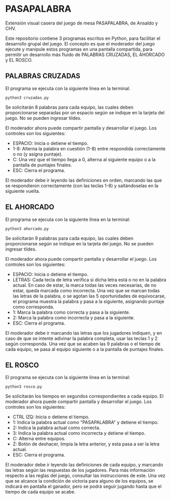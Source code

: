 PASAPALABRA
===========

Extensión visual casera del juego de mesa PASAPALABRA, de Ansaldo y CHV.

Este repositorio contiene 3 programas escritos en Python, para facilitar el desarrollo grupal del juego. El concepto es que el moderador del juego ejecute y manipule estos programas en una pantalla compartida, para permitir un desarrollo más fluido de PALABRAS CRUZADAS, EL AHORCADO y EL ROSCO.


PALABRAS CRUZADAS
-----------------

El programa se ejecuta con la siguiente línea en la terminal:

    python3 cruzadas.py
    
Se solicitarán 8 palabras para cada equipo, las cuales deben proporcionarse separadas por un espacio según se indique en la tarjeta del juego. No se pueden ingresar tildes.

El moderador ahora puede compartir pantalla y desarrollar el juego. Los controles son los siguientes:

* ESPACIO:  Inicia o detiene el tiempo.
* 1-8:      Alterna la palabra en cuestión (1-8) entre respondida correctamente o no (y asigna puntaje).
* C:        Una vez que el tiempo llega a 0, alterna al siguiente equipo o a la pantalla de puntajes finales.
* ESC:      Cierra el programa.

El moderador debe ir leyendo las definiciones en orden, marcando las que se respondieron correctamente (con las teclas 1-8) y saltándoselas en la siguiente vuelta.


EL AHORCADO
-----------

El programa se ejecuta con la siguiente línea en la terminal:

    python3 ahorcado.py
    
Se solicitarán 9 palabras para cada equipo, las cuales deben proporcionarse según se indique en la tarjeta del juego. No se pueden ingresar tildes.

El moderador ahora puede compartir pantalla y desarrollar el juego. Los controles son los siguientes:

* ESPACIO:  Inicia o detiene el tiempo.
* LETRAS:   Cada tecla de letra verifica si dicha letra está o no en la palabra actual. En caso de estar, la marca todas las veces necesarias, de no estar, queda marcada como incorrecta. Una vez que se marcan todas las letras de la palabra, o se agotan las 5 oportunidades de equivocarse, el programa muestra la palabra y pasa a la siguiente, asignando puntaje como corresponda.
* 1:        Marca la palabra como correcta y pasa a la siguiente.
* 2:        Marca la palabra como incorrecta y pasa a la siguiente.
* ESC:      Cierra el programa.

El moderador debe ir marcando las letras que los jugadores indiquen, y en caso de que se intente adivinar la palabra completa, usar las teclas 1 y 2 según corresponda. Una vez que se acaben las 9 palabras o el tiempo de cada equipo, se pasa al equipo siguiente o a la pantalla de puntajes finales.


EL ROSCO
--------

El programa se ejecuta con la siguiente línea en la terminal:

    python3 rosco.py

Se solicitarán los tiempos en segundos correspondientes a cada equipo. El moderador ahora puede compartir pantalla y desarrollar el juego. Los controles son los siguientes:

* CTRL IZQ:  Inicia o detiene el tiempo.
* 1:         Indica la palabra actual como "PASAPALABRA" y detiene el tiempo.
* 2:         Indica la palabra actual como correcta.
* 3:         Indica la palabra actual como incorrecta y detiene el tiempo.
* C:         Alterna entre equipos.
* Z:         Botón de deshacer, limpia la letra anterior, y esta pasa a ser la letra actual.
* ESC:       Cierra el programa.

El moderador debe ir leyendo las definiciones de cada equipo, y marcando las letras según las respuestas de los jugadores. Para más información respecto a las reglas del juego, consultar las instrucciones de este. Una vez que se alcance la condición de victoria para alguno de los equipos, se indicará en pantalla el ganador, pero se podrá seguir jugando hasta que el tiempo de cada equipo se acabe.









